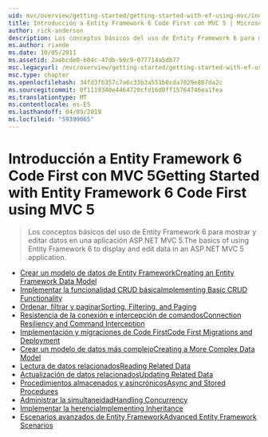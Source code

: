 ```yaml
---
uid: mvc/overview/getting-started/getting-started-with-ef-using-mvc/index
title: Introducción a Entity Framework 6 Code First con MVC 5 | Microsoft Docs
author: rick-anderson
description: Los conceptos básicos del uso de Entity Framework 6 para mostrar y editar datos en una aplicación ASP.NET MVC 5.
ms.author: riande
ms.date: 10/05/2011
ms.assetid: 2aebcde0-b04c-47db-b9c9-077714a5db77
msc.legacyurl: /mvc/overview/getting-started/getting-started-with-ef-using-mvc
msc.type: chapter
ms.openlocfilehash: 34fd3fb357c7a6c33b3a551b0cda7029e807da2c
ms.sourcegitcommit: 0f1119340e4464720cfd16d0ff15764746ea1fea
ms.translationtype: MT
ms.contentlocale: es-ES
ms.lasthandoff: 04/09/2019
ms.locfileid: "59399065"
---
```

# <a name="getting-started-with-entity-framework-6-code-first-using-mvc-5"></a><span data-ttu-id="1c321-103">Introducción a Entity Framework 6 Code First con MVC 5</span><span class="sxs-lookup"><span data-stu-id="1c321-103">Getting Started with Entity Framework 6 Code First using MVC 5</span></span>

> <span data-ttu-id="1c321-104">Los conceptos básicos del uso de Entity Framework 6 para mostrar y editar datos en una aplicación ASP.NET MVC 5.</span><span class="sxs-lookup"><span data-stu-id="1c321-104">The basics of using Entity Framework 6 to display and edit data in an ASP.NET MVC 5 application.</span></span>


- [<span data-ttu-id="1c321-105">Crear un modelo de datos de Entity Framework</span><span class="sxs-lookup"><span data-stu-id="1c321-105">Creating an Entity Framework Data Model</span></span>](creating-an-entity-framework-data-model-for-an-asp-net-mvc-application.md)
- [<span data-ttu-id="1c321-106">Implementar la funcionalidad CRUD básica</span><span class="sxs-lookup"><span data-stu-id="1c321-106">Implementing Basic CRUD Functionality</span></span>](implementing-basic-crud-functionality-with-the-entity-framework-in-asp-net-mvc-application.md)
- [<span data-ttu-id="1c321-107">Ordenar, filtrar y paginar</span><span class="sxs-lookup"><span data-stu-id="1c321-107">Sorting, Filtering, and Paging</span></span>](sorting-filtering-and-paging-with-the-entity-framework-in-an-asp-net-mvc-application.md)
- [<span data-ttu-id="1c321-108">Resistencia de la conexión e intercepción de comandos</span><span class="sxs-lookup"><span data-stu-id="1c321-108">Connection Resiliency and Command Interception</span></span>](connection-resiliency-and-command-interception-with-the-entity-framework-in-an-asp-net-mvc-application.md)
- [<span data-ttu-id="1c321-109">Implementación y migraciones de Code First</span><span class="sxs-lookup"><span data-stu-id="1c321-109">Code First Migrations and Deployment</span></span>](migrations-and-deployment-with-the-entity-framework-in-an-asp-net-mvc-application.md)
- [<span data-ttu-id="1c321-110">Crear un modelo de datos más complejo</span><span class="sxs-lookup"><span data-stu-id="1c321-110">Creating a More Complex Data Model</span></span>](creating-a-more-complex-data-model-for-an-asp-net-mvc-application.md)
- [<span data-ttu-id="1c321-111">Lectura de datos relacionados</span><span class="sxs-lookup"><span data-stu-id="1c321-111">Reading Related Data</span></span>](reading-related-data-with-the-entity-framework-in-an-asp-net-mvc-application.md)
- [<span data-ttu-id="1c321-112">Actualización de datos relacionados</span><span class="sxs-lookup"><span data-stu-id="1c321-112">Updating Related Data</span></span>](updating-related-data-with-the-entity-framework-in-an-asp-net-mvc-application.md)
- [<span data-ttu-id="1c321-113">Procedimientos almacenados y asincrónicos</span><span class="sxs-lookup"><span data-stu-id="1c321-113">Async and Stored Procedures</span></span>](async-and-stored-procedures-with-the-entity-framework-in-an-asp-net-mvc-application.md)
- [<span data-ttu-id="1c321-114">Administrar la simultaneidad</span><span class="sxs-lookup"><span data-stu-id="1c321-114">Handling Concurrency</span></span>](handling-concurrency-with-the-entity-framework-in-an-asp-net-mvc-application.md)
- [<span data-ttu-id="1c321-115">Implementar la herencia</span><span class="sxs-lookup"><span data-stu-id="1c321-115">Implementing Inheritance</span></span>](implementing-inheritance-with-the-entity-framework-in-an-asp-net-mvc-application.md)
- [<span data-ttu-id="1c321-116">Escenarios avanzados de Entity Framework</span><span class="sxs-lookup"><span data-stu-id="1c321-116">Advanced Entity Framework Scenarios</span></span>](advanced-entity-framework-scenarios-for-an-mvc-web-application.md)
